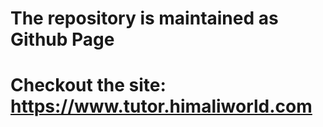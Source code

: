 
# The repository is maintained as Github Page

# Checkout the site: https://www.tutor.himaliworld.com



